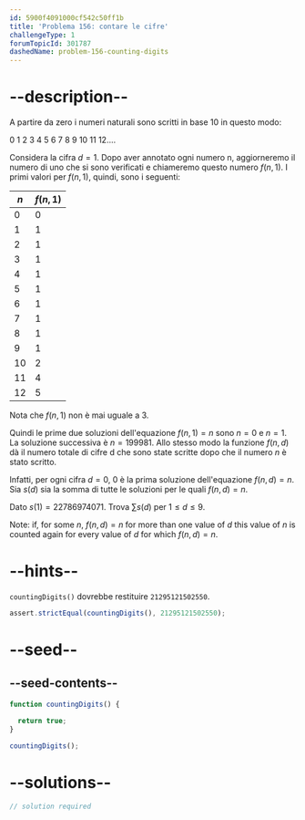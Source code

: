 ```yaml
---
id: 5900f4091000cf542c50ff1b
title: 'Problema 156: contare le cifre'
challengeType: 1
forumTopicId: 301787
dashedName: problem-156-counting-digits
---
```


# --description--

A partire da zero i numeri naturali sono scritti in base 10 in questo modo:

0 1 2 3 4 5 6 7 8 9 10 11 12....

Considera la cifra $d = 1$. Dopo aver annotato ogni numero n, aggiorneremo il numero di uno che si sono verificati e chiameremo questo numero $f(n, 1)$. I primi valori per $f(n, 1)$, quindi, sono i seguenti:

| $n$ | $f(n, 1)$ |
| --- | --------- |
| 0   | 0         |
| 1   | 1         |
| 2   | 1         |
| 3   | 1         |
| 4   | 1         |
| 5   | 1         |
| 6   | 1         |
| 7   | 1         |
| 8   | 1         |
| 9   | 1         |
| 10  | 2         |
| 11  | 4         |
| 12  | 5         |

Nota che $f(n, 1)$ non è mai uguale a 3.

Quindi le prime due soluzioni dell'equazione $f(n, 1) = n$ sono $n = 0$ e $n = 1$. La soluzione successiva è $n = 199981$. Allo stesso modo la funzione $f(n, d)$ dà il numero totale di cifre d che sono state scritte dopo che il numero $n$ è stato scritto.

Infatti, per ogni cifra $d =0$, 0 è la prima soluzione dell'equazione $f(n, d) = n$. Sia $s(d)$ sia la somma di tutte le soluzioni per le quali $f(n, d) = n$.

Dato $s(1) = 22786974071$. Trova $\sum{s(d)}$ per $1 ≤ d ≤ 9$.

Note: if, for some $n$, $f(n, d) = n$ for more than one value of $d$ this value of $n$ is counted again for every value of $d$ for which $f(n, d) = n$.

# --hints--

`countingDigits()` dovrebbe restituire `21295121502550`.

```js
assert.strictEqual(countingDigits(), 21295121502550);
```

# --seed--

## --seed-contents--

```js
function countingDigits() {

  return true;
}

countingDigits();
```

# --solutions--

```js
// solution required
```
